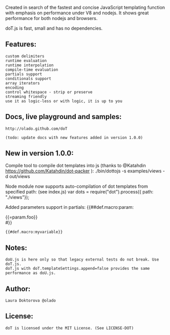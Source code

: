 Created in search of the fastest and concise JavaScript templating function with emphasis on performance under V8 and nodejs. It shows great performance for both nodejs and browsers.

doT.js is fast, small and has no dependencies.

## Features:
    custom delimiters
    runtime evaluation
    runtime interpolation
    compile-time evaluation
    partials support
    conditionals support
    array iterators
    encoding
    control whitespace - strip or preserve
    streaming friendly
    use it as logic-less or with logic, it is up to you

## Docs, live playground and samples:
    http://olado.github.com/doT

    (todo: update docs with new features added in version 1.0.0)

## New in version 1.0.0:

Compile tool to compile dot templates into js (thanks to @Katahdin https://github.com/Katahdin/dot-packer ):
	./bin/dottojs -s examples/views -d out/views

Node module now supports auto-compilation of dot templates from specified path: (see index.js)
	var dots = require("dot").process({ path: "./views"});

Added parameters support in partials:
	{{##def.macro:param:
		<div>{{=param.foo}}</div>
	#}}

	{{#def.macro:myvariable}}

## Notes:
    doU.js is here only so that legacy external tests do not break. Use doT.js.
    doT.js with doT.templateSettings.append=false provides the same performance as doU.js.

## Author:
	Laura Doktorova @olado

## License:
    doT is licensed under the MIT License. (See LICENSE-DOT)
